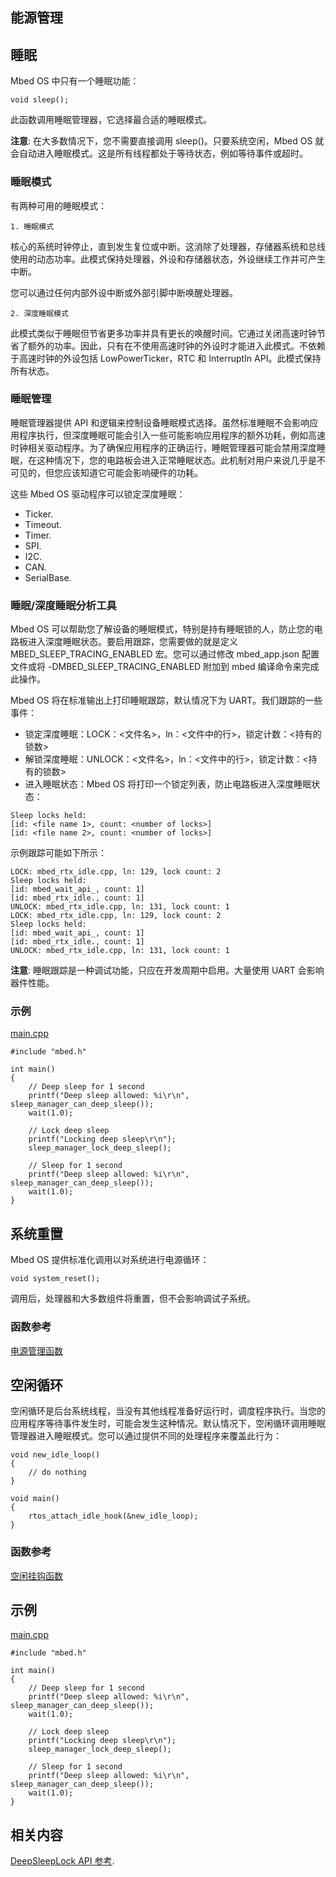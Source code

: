 ## 能源管理

## 睡眠

Mbed OS 中只有一个睡眠功能：
```
void sleep();
```
此函数调用睡眠管理器，它选择最合适的睡眠模式。

**注意**: 在大多数情况下，您不需要直接调用 sleep()。只要系统空闲，Mbed OS 就会自动进入睡眠模式。这是所有线程都处于等待状态，例如等待事件或超时。

### 睡眠模式

有两种可用的睡眠模式：

    1. 睡眠模式

核心的系统时钟停止，直到发生复位或中断。这消除了处理器，存储器系统和总线使用的动态功率。此模式保持处理器，外设和存储器状态，外设继续工作并可产生中断。

您可以通过任何内部外设中断或外部引脚中断唤醒处理器。

    2. 深度睡眠模式

此模式类似于睡眠但节省更多功率并具有更长的唤醒时间。它通过关闭高速时钟节省了额外的功率。因此，只有在不使用高速时钟的外设时才能进入此模式。不依赖于高速时钟的外设包括 LowPowerTicker，RTC 和 InterruptIn API。此模式保持所有状态。

### 睡眠管理

睡眠管理器提供 API 和逻辑来控制设备睡眠模式选择。虽然标准睡眠不会影响应用程序执行，但深度睡眠可能会引入一些可能影响应用程序的额外功耗，例如高速时钟相关驱动程序。为了确保应用程序的正确运行，睡眠管理器可能会禁用深度睡眠，在这种情况下，您的电路板会进入正常睡眠状态。此机制对用户来说几乎是不可见的，但您应该知道它可能会影响硬件的功耗。

这些 Mbed OS 驱动程序可以锁定深度睡眠：

+ Ticker.
+ Timeout.
+ Timer.
+ SPI.
+ I2C.
+ CAN.
+ SerialBase.

### 睡眠/深度睡眠分析工具

Mbed OS 可以帮助您了解设备的睡眠模式，特别是持有睡眠锁的人，防止您的电路板进入深度睡眠状态。要启用跟踪，您需要做的就是定义 MBED_SLEEP_TRACING_ENABLED 宏。您可以通过修改 mbed_app.json 配置文件或将 -DMBED_SLEEP_TRACING_ENABLED 附加到 mbed 编译命令来完成此操作。

Mbed OS 将在标准输出上打印睡眠跟踪，默认情况下为 UART。我们跟踪的一些事件：

+ 锁定深度睡眠：LOCK：<文件名>，ln：<文件中的行>，锁定计数：<持有的锁数>
+ 解锁深度睡眠：UNLOCK：<文件名>，ln：<文件中的行>，锁定计数：<持有的锁数>
+ 进入睡眠状态：Mbed OS 将打印一个锁定列表，防止电路板进入深度睡眠状态：
```
Sleep locks held:
[id: <file name 1>, count: <number of locks>]
[id: <file name 2>, count: <number of locks>]
```
示例跟踪可能如下所示：
```
LOCK: mbed_rtx_idle.cpp, ln: 129, lock count: 2
Sleep locks held:
[id: mbed_wait_api_, count: 1]
[id: mbed_rtx_idle., count: 1]
UNLOCK: mbed_rtx_idle.cpp, ln: 131, lock count: 1
LOCK: mbed_rtx_idle.cpp, ln: 129, lock count: 2
Sleep locks held:
[id: mbed_wait_api_, count: 1]
[id: mbed_rtx_idle., count: 1]
UNLOCK: mbed_rtx_idle.cpp, ln: 131, lock count: 1
```
**注意**: 睡眠跟踪是一种调试功能，只应在开发周期中启用。大量使用 UART 会影响器件性能。

### 示例

[main.cpp](https://os.mbed.com/teams/mbed_example/code/SleepManager_Example_1/file/e85412b4147e/main.cpp)                                                                                              
```
#include "mbed.h"
 
int main()
{
    // Deep sleep for 1 second
    printf("Deep sleep allowed: %i\r\n", sleep_manager_can_deep_sleep());
    wait(1.0);
    
    // Lock deep sleep
    printf("Locking deep sleep\r\n");
    sleep_manager_lock_deep_sleep();
    
    // Sleep for 1 second
    printf("Deep sleep allowed: %i\r\n", sleep_manager_can_deep_sleep());
    wait(1.0);
}
```

## 系统重置

Mbed OS 提供标准化调用以对系统进行电源循环：
```
void system_reset();
```
调用后，处理器和大多数组件将重置，但不会影响调试子系统。

### 函数参考

[电源管理函数](http://os.mbed.com/docs/v5.9/mbed-os-api-doxy/group__platform__power__mgmt.html)

## 空闲循环

空闲循环是后台系统线程，当没有其他线程准备好运行时，调度程序执行。当您的应用程序等待事件发生时，可能会发生这种情况。默认情况下，空闲循环调用睡眠管理器进入睡眠模式。您可以通过提供不同的处理程序来覆盖此行为：
```
void new_idle_loop()
{
    // do nothing
}
 
void main()
{
    rtos_attach_idle_hook(&new_idle_loop);
}
```
### 函数参考

[空闲挂钩函数](http://os.mbed.com/docs/v5.9/mbed-os-api-doxy/group__rtos___idle.html)

## 示例

[main.cpp](https://os.mbed.com/teams/mbed_example/code/SleepManager_Example_1/file/e85412b4147e/main.cpp)                                                                                              
```
#include "mbed.h"
 
int main()
{
    // Deep sleep for 1 second
    printf("Deep sleep allowed: %i\r\n", sleep_manager_can_deep_sleep());
    wait(1.0);
    
    // Lock deep sleep
    printf("Locking deep sleep\r\n");
    sleep_manager_lock_deep_sleep();
    
    // Sleep for 1 second
    printf("Deep sleep allowed: %i\r\n", sleep_manager_can_deep_sleep());
    wait(1.0);
}
```
## 相关内容

[DeepSleepLock API 参考](https://os.mbed.com/docs/v5.9/reference/deepsleeplock.html).
